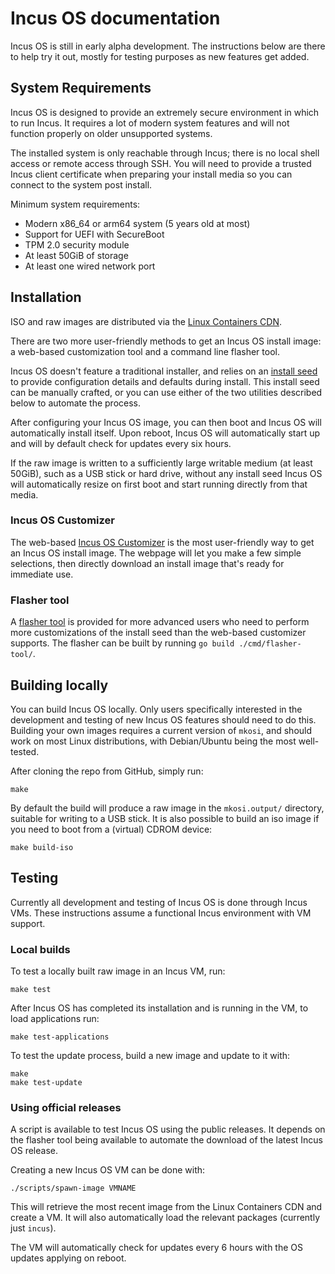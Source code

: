 # Incus OS documentation
Incus OS is still in early alpha development. The instructions below are
there to help try it out, mostly for testing purposes as new features get
added.

## System Requirements

Incus OS is designed to provide an extremely secure environment in which to
run Incus. It requires a lot of modern system features and will not function
properly on older unsupported systems.

The installed system is only reachable through Incus; there is no local shell
access or remote access through SSH. You will need to provide a trusted Incus
client certificate when preparing your install media so you can connect to
the system post install.

Minimum system requirements:

  * Modern x86_64 or arm64 system (5 years old at most)
  * Support for UEFI with SecureBoot
  * TPM 2.0 security module
  * At least 50GiB of storage
  * At least one wired network port

## Installation
ISO and raw images are distributed via the [Linux Containers CDN](https://images.linuxcontainers.org/os/).

There are two more user-friendly methods to get an Incus OS install image: a
web-based customization tool and a command line flasher tool.

Incus OS doesn't feature a traditional installer, and relies on an [install seed](install-seed.md)
to provide configuration details and defaults during install. This install
seed can be manually crafted, or you can use either of the two utilities
described below to automate the process.

After configuring your Incus OS image, you can then boot and Incus OS will
automatically install itself. Upon reboot, Incus OS will automatically start
up and will by default check for updates every six hours.

If the raw image is written to a sufficiently large writable medium (at least
50GiB), such as a USB stick or hard drive, without any install seed Incus OS
will automatically resize on first boot and start running directly from that
media.

### Incus OS Customizer

The web-based [Incus OS Customizer](https://incusos-customizer.linuxcontainers.org/ui/)
is the most user-friendly way to get an Incus OS install image. The webpage
will let you make a few simple selections, then directly download an install
image that's ready for immediate use.

### Flasher tool

A [flasher tool](flasher-tool.md) is provided for more advanced users who need
to perform more customizations of the install seed than the web-based customizer
supports. The flasher can be built by running `go build ./cmd/flasher-tool/`.

## Building locally
You can build Incus OS locally. Only users specifically interested in the
development and testing of new Incus OS features should need to do this.
Building your own images requires a current version of `mkosi`, and should work
on most Linux distributions, with Debian/Ubuntu being the most well-tested.

After cloning the repo from GitHub, simply run:

    make

By default the build will produce a raw image in the `mkosi.output/` directory,
suitable for writing to a USB stick. It is also possible to build an iso
image if you need to boot from a (virtual) CDROM device:

    make build-iso

## Testing
Currently all development and testing of Incus OS is done through Incus VMs.
These instructions assume a functional Incus environment with VM support.

### Local builds
To test a locally built raw image in an Incus VM, run:

    make test

After Incus OS has completed its installation and is running in the VM, to load
applications run:

    make test-applications

To test the update process, build a new image and update to it with:

    make
    make test-update

### Using official releases
A script is available to test Incus OS using the public releases. It depends on
the flasher tool being available to automate the download of the latest Incus OS
release.

Creating a new Incus OS VM can be done with:

    ./scripts/spawn-image VMNAME

This will retrieve the most recent image from the Linux Containers CDN and
create a VM. It will also automatically load the relevant packages (currently
just `incus`).

The VM will automatically check for updates every 6 hours with the OS updates
applying on reboot.
